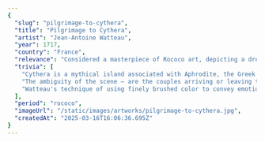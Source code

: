 ```yaml
---
{
  "slug": "pilgrimage-to-cythera",
  "title": "Pilgrimage to Cythera",
  "artist": "Jean-Antoine Watteau",
  "year": 1717,
  "country": "France",
  "relevance": "Considered a masterpiece of Rococo art, depicting a dreamy and idealized vision of nobility engaged in a courtly love pilgrimage. It marked the inception of the fête galante genre, emphasizing scenes of amorous festivities.",
  "trivia": [
    "Cythera is a mythical island associated with Aphrodite, the Greek goddess of love, symbolizing the quest for eternal love.",
    "The ambiguity of the scene – are the couples arriving or leaving the island? – allows for multiple interpretations of love’s temporality.",
    "Watteau's technique of using finely brushed color to convey emotion was revolutionary, influencing the Rococo movement's aesthetic."
  ],
  "period": "rococo",
  "imageUrl": "/static/images/artworks/pilgrimage-to-cythera.jpg",
  "createdAt": "2025-03-16T16:06:36.695Z"
}
---
```

